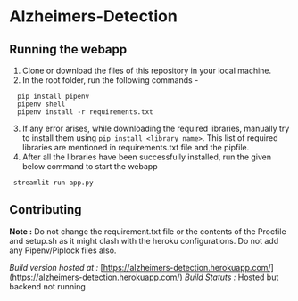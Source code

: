 # Alzheimers-Detection

## Running the webapp

1. Clone or download the files of this repository in your local machine.
2. In the root folder, run the following commands - 
```
  pip install pipenv
  pipenv shell
  pipenv install -r requirements.txt
```
 3. If any error arises, while downloading the required libraries, manually try to install them using `pip install <library name>`. This list of required libraries are mentioned in requirements.txt file and the pipfile.
 4. After all the libraries have been successfully installed, run the given below command to start the webapp
 ```
  streamlit run app.py
```

## Contributing

**Note :**
Do not change the requirement.txt file or the contents of the Procfile and setup.sh as it might clash with the heroku configurations. Do not add any Pipenv/Piplock files also.

_Build version hosted at :_ [https://alzheimers-detection.herokuapp.com/](https://alzheimers-detection.herokuapp.com/)
_Build Statuts           :_ Hosted but backend not running
